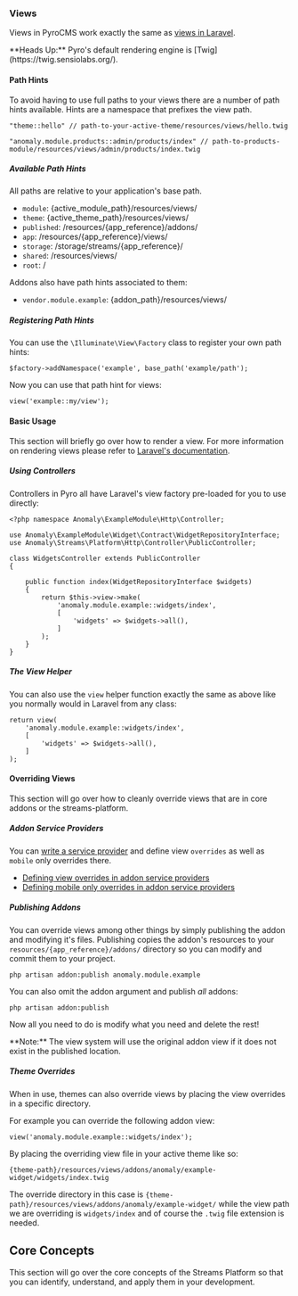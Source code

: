 ### Views

Views in PyroCMS work exactly the same as [views in Laravel](https://laravel.com/docs/5.3/views).

<div class="alert alert-danger">**Heads Up:** Pyro's default rendering engine is [Twig](https://twig.sensiolabs.org/).</div>

#### Path Hints

To avoid having to use full paths to your views there are a number of path hints available. Hints are a namespace that prefixes the view path.

    "theme::hello" // path-to-your-active-theme/resources/views/hello.twig

    "anomaly.module.products::admin/products/index" // path-to-products-module/resources/views/admin/products/index.twig

##### Available Path Hints

All paths are relative to your application's base path.

*   `module`: {active_module_path}/resources/views/
*   `theme`: {active_theme_path}/resources/views/
*   `published`: /resources/{app_reference}/addons/
*   `app`: /resources/{app_reference}/views/
*   `storage`: /storage/streams/{app_reference}/
*   `shared`: /resources/views/
*   `root`: /

Addons also have path hints associated to them:

*   `vendor.module.example`: {addon_path}/resources/views/

##### Registering Path Hints

You can use the `\Illuminate\View\Factory` class to register your own path hints:

    $factory->addNamespace('example', base_path('example/path');

Now you can use that path hint for views:

    view('example::my/view');

#### Basic Usage

This section will briefly go over how to render a view. For more information on rendering views please refer to [Laravel's documentation](https://laravel.com/docs/5.3/views).

##### Using Controllers

Controllers in Pyro all have Laravel's view factory pre-loaded for you to use directly:

    <?php namespace Anomaly\ExampleModule\Http\Controller;

    use Anomaly\ExampleModule\Widget\Contract\WidgetRepositoryInterface;
    use Anomaly\Streams\Platform\Http\Controller\PublicController;

    class WidgetsController extends PublicController
    {

        public function index(WidgetRepositoryInterface $widgets)
        {
            return $this->view->make(
                'anomaly.module.example::widgets/index',
                [
                    'widgets' => $widgets->all(),
                ]
            );
        }
    }

##### The View Helper

You can also use the `view` helper function exactly the same as above like you normally would in Laravel from any class:

    return view(
        'anomaly.module.example::widgets/index',
        [
            'widgets' => $widgets->all(),
        ]
    );

#### Overriding Views

This section will go over how to cleanly override views that are in core addons or the streams-platform.

##### Addon Service Providers

You can [write a service provider](/documentation/streams-platform/latest#core-concepts/service-providers/writing-service-providers) and define view `overrides` as well as `mobile` only overrides there.

*   [Defining view overrides in addon service providers](/documentation/streams-platform/latest#core-concepts/service-providers/writing-service-providers/addonserviceprovider-overrides)
*   [Defining mobile only overrides in addon service providers](/documentation/streams-platform/latest#core-concepts/service-providers/writing-service-providers/addonserviceprovider-mobile)

##### Publishing Addons

You can override views among other things by simply publishing the addon and modifying it's files. Publishing copies the addon's resources to your `resources/{app_reference}/addons/` directory so you can modify and commit them to your project.

    php artisan addon:publish anomaly.module.example

You can also omit the addon argument and publish _all_ addons:

    php artisan addon:publish

Now all you need to do is modify what you need and delete the rest!

<div class="alert alert-info">**Note:** The view system will use the original addon view if it does not exist in the published location.</div>

##### Theme Overrides

When in use, themes can also override views by placing the view overrides in a specific directory.

For example you can override the following addon view:

    view('anomaly.module.example::widgets/index');

By placing the overriding view file in your active theme like so:

    {theme-path}/resources/views/addons/anomaly/example-widget/widgets/index.twig

The override directory in this case is `{theme-path}/resources/views/addons/anomaly/example-widget/` while the view path we are overriding is `widgets/index` and of course the `.twig` file extension is needed.

## Core Concepts

This section will go over the core concepts of the Streams Platform so that you can identify, understand, and apply them in your development.
